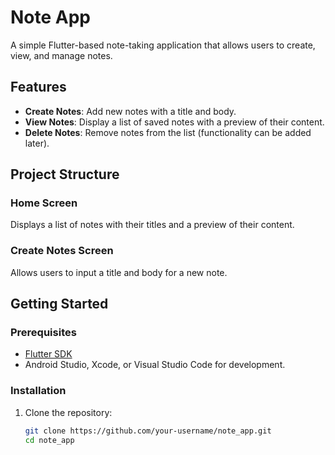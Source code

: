 # Note App

A simple Flutter-based note-taking application that allows users to create, view, and manage notes.

## Features

- **Create Notes**: Add new notes with a title and body.
- **View Notes**: Display a list of saved notes with a preview of their content.
- **Delete Notes**: Remove notes from the list (functionality can be added later).

## Project Structure



### Home Screen
Displays a list of notes with their titles and a preview of their content.

### Create Notes Screen
Allows users to input a title and body for a new note.

## Getting Started

### Prerequisites

- [Flutter SDK](https://flutter.dev/docs/get-started/install)
- Android Studio, Xcode, or Visual Studio Code for development.

### Installation

1. Clone the repository:
   ```bash
   git clone https://github.com/your-username/note_app.git
   cd note_app
